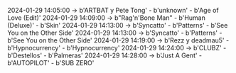 2024-01-29 14:05:00 -> b'ARTBAT y Pete Tong' - b'unknown' - b'Age of Love (Edit)'
2024-01-29 14:09:00 -> b"Rag'n'Bone Man" - b'Human (Deluxe)' - b'Skin'
2024-01-29 14:13:00 -> b'Syncatto' - b'Patterns' - b'See You on the Other Side'
2024-01-29 14:13:00 -> b'Syncatto' - b'Patterns' - b'See You on the Other Side'
2024-01-29 14:19:00 -> b'Rezz y deadmau5' - b'Hypnocurrency' - b'Hypnocurrency'
2024-01-29 14:24:00 -> b'CLUBZ' - b'Destellos' - b'Palmeras'
2024-01-29 14:28:00 -> b'Just A Gent' - b'AUTOPILOT' - b'SUB ZERO'
